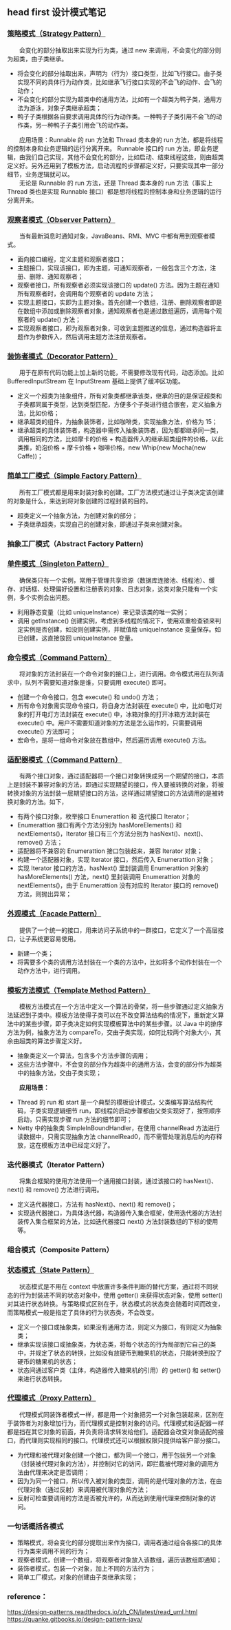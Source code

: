 ## head first 设计模式笔记

### [策略模式（Strategy Pattern）](https://github.com/martin-1992/head_first_design_patterns_notebook/tree/master/chapter_1)
　　会变化的部分抽取出来实现为行为类，通过 new 来调用，不会变化的部分则为超类，由子类继承。
  
- 将会变化的部分抽取出来，声明为（行为）接口类型，比如飞行接口。由子类实现不同的具体行为动作类，比如继承飞行接口实现的不会飞的动作、会飞的动作；
- 不会变化的部分实现为超类中的通用方法，比如有一个超类为鸭子类，通用方法为游泳，对象子类继承超类；
- 鸭子子类根据各自要求调用具体的行为动作类。一种鸭子子类引用不会飞的动作类，另一种鸭子子类引用会飞的动作类。
　　
  
　　应用场景：Runnable 的 run 方法和 Thread 类本身的 run 方法，都是将线程的控制本身和业务逻辑的运行分离开来。 Runnable 接口的 run 方法，即业务逻辑，由我们自己实现，其他不会变化的部分，比如启动、结束线程这些，则由超类定义好。另外还用到了模板方法，启动流程的步骤都定义好，只要实现其中一部分细节，业务逻辑就可以。<br />
　　无论是 Runnable 的 run 方法，还是 Thread 类本身的 run 方法（事实上 Thread 类也是实现 Runnable 接口）都是想将线程的控制本身和业务逻辑的运行分离开来。

### [观察者模式（Observer Pattern）](https://github.com/martin-1992/head_first_design_patterns_notebook/tree/master/chapter_2)
　　当有最新消息时通知对象，JavaBeans、RMI、MVC 中都有用到观察者模式。

- 面向接口编程，定义主题和观察者接口；
- 主题接口，实现该接口，即为主题，可通知观察者，一般包含三个方法，注册、删除、通知观察者；
- 观察者接口，所有观察者必须实现该接口的 update() 方法。因为主题在通知所有观察者时，会调用每个观察者的 update 方法；
- 实现主题接口，实即为主题对象。首先创建一个数组，注册、删除观察者即是在数组中添加或删除观察者对象，通知观察者也是通过数组遍历，调用每个观察者的 update() 方法；
- 实现观察者接口，即为观察者对象，可收到主题推送的信息，通过构造器将主题作为参数传入，然后调用主题方法注册观察者。

### [装饰者模式（Decorator Pattern）](https://github.com/martin-1992/head_first_design_patterns_notebook/blob/master/chapter_3/README.md)
　　用于在原有代码功能上加上新的功能，不需要修改现有代码，动态添加。比如 BufferedInputStream 在 InputStream 基础上提供了缓冲区功能。

- 定义一个超类为抽象组件，所有对象类都继承该类，继承的目的是保证超类和子类都同属于类型，达到类型匹配，方便多个子类进行组合嵌套，定义抽象方法，比如价格；
- 继承超类的组件，为抽象装饰者，比如咖啡类，实现抽象方法，价格为 15；
- 继承超类的具体装饰者，构造器中需传入抽象装饰者，因为都都继承同一类，调用相同的方法，比如摩卡的价格 + 构造器传入的继承超类组件的价格，以此类推，奶泡价格 + 摩卡价格 + 咖啡价格，new Whip(new Mocha(new Caffe))；

### [简单工厂模式（Simple Factory Pattern）](https://github.com/martin-1992/head_first_design_patterns_notebook/blob/master/chapter_4/README.md)
　　所有工厂模式都是用来封装对象的创建。工厂方法模式通过让子类决定该创建的对象是什么，来达到将对象创建的过程封装的目的。

- 超类定义一个抽象方法，为创建对象的部分；
- 子类继承超类，实现自己的创建对象，即通过子类来创建对象。

### 抽象工厂模式（Abstract Factory Pattern)

### [单件模式（Singleton Pattern）](https://github.com/martin-1992/head_first_design_patterns_notebook/blob/master/chapter_5/README.md)
　　确保类只有一个实例，常用于管理共享资源（数据库连接池、线程池）、缓存、对话框、处理偏好设置和注册表的对象、日志对象，这类对象只能有一个实例，多个实例会出问题。

- 利用静态变量（比如 uniqueInstance）来记录该类的唯一实例；
- 调用 getInstance() 创建实例，考虑到多线程的情况下，使用双重检查锁来判定实例是否创建，如没则创建实例，并赋值给 uniqueInstance 变量保存。如已创建，这直接放回 uniqueInstance 变量。

### [命令模式（Command Pattern）](https://github.com/martin-1992/head_first_design_patterns_notebook/blob/master/chapter_6/README.md)
　　将对象的方法封装在一个命令对象的接口上，进行调用。命令模式用在队列请求中，队列不需要知道对象是谁，只要调用 execute() 即可。
  
- 创建一个命令接口，包含 execute() 和 undo() 方法；
- 所有命令对象需实现命令接口，将自身方法封装在 execute() 中，比如电灯对象的打开电灯方法封装在 execute() 中，冰箱对象的打开冰箱方法封装在 execute() 中。用户不需要知道对象的方法是怎么运作的，只需要调用 execute() 方法即可；
- 宏命令，是将一组命令对象放在数组中，然后遍历调用 execute() 方法。

### [适配器模式（（Command Pattern）](https://github.com/martin-1992/head_first_design_patterns_notebook/blob/master/chapter_7/README.md)
　　有两个接口对象，通过适配器将一个接口对象转换成另一个期望的接口，本质上是封装不兼容对象的方法，即通过实现期望的接口，传入要被转换的对象，将被转换对象的方法封装一层期望接口的方法，这样通过期望接口的方法调用的是被转换对象的方法。如下，
  
- 有两个接口对象，枚举接口 Enumerattion 和 迭代接口 Iterator；
- Enumerattion 接口有两个方法分别为 hasMoreElements() 和 nextElements()，Iterator 接口有三个方法分别为 hasNext()、next()、remove() 方法；
- 适配器将不兼容的 Enumerattion 接口包装起来，兼容 Iterator 对象；
- 构建一个适配器对象，实现 Iterator 接口，然后传入 Enumerattion 对象；
- 实现 Iterator 接口的方法，hasNext() 里封装调用 Enumerattion 对象的 hasMoreElements() 方法，next() 里封装调用 Enumerattion 对象的 nextElements()，由于 Enumerattion 没有对应的 Iterator 接口的 remove() 方法，则抛出异常；

### [外观模式（Facade Pattern）](https://github.com/martin-1992/head_first_design_patterns_notebook/blob/master/chapter_7/README.md)
　　提供了一个统一的接口，用来访问子系统中的一群接口，它定义了一个高层接口，让子系统更容易使用。
  
- 新建一个类；
- 将需要多个类的调用方法封装在一个类的方法中，比如将多个动作封装在一个动作方法中，进行调用。

### [模板方法模式（Template Method Pattern）](https://github.com/martin-1992/head_first_design_patterns_notebook/blob/master/chapter_8/README.md)
　　模板方法模式在一个方法中定义一个算法的骨架，将一些步骤通过定义抽象方法延迟到子类中。模板方法使得子类可以在不改变算法结构的情况下，重新定义算法中的某些步骤，即子类决定如何实现模板算法中的某些步骤。以 Java 中的排序方法为例，抽象方法为 compareTo，交由子类实现，如何比较两个对象大小，其余由超类的算法步骤定义好。

- 抽象类定义一个算法，包含多个方法步骤的调用；
- 这些方法步骤中，不会变的部分作为超类中的通用方法，会变的部分作为超类中的抽象方法，交由子类实现；

　　**应用场景：**
- Thread 的 run 和 start 是一个典型的模板设计模式，父类编写算法结构代码，子类实现逻辑细节 run，即线程的启动步骤都由父类实现好了，按照顺序启动，只需实现步骤 run 方法的细节即可；
- Netty 中的抽象类 SimpleInBoundHandler，在使用 channelRead 方法进行读数据中，只需实现抽象方法 channelRead0，而不需管处理消息后的内存释放，这在模板方法中已经定义好了。

### 迭代器模式（Iterator Pattern）
　　将集合框架的使用方法使用一个通用接口封装，通过该接口的 hasNext()、next() 和 remove() 方法进行调用。

- 定义迭代器接口，方法有 hasNext()、next() 和 remove()；
- 实现迭代器接口，为具体迭代器，构造器传入集合框架，使用迭代器的方法封装传入集合框架的方法，比如迭代器接口 next() 方法封装数组的下标的使用等。

### 组合模式（Composite Pattern）


### [状态模式（State Pattern）](https://github.com/martin-1992/head_first_design_patterns_notebook/blob/master/chapter_10/README.md)
　　状态模式是不用在 context 中放置许多条件判断的替代方案，通过将不同状态的行为封装进不同的状态对象中，使用 getter() 来获得状态对象，使用 setter() 对其进行状态转换。与策略模式区别在于，状态模式的状态类会随着时间而改变，而策略模式一般是指定了具体的行为状态类，不会改变。
  
- 定义一个接口或抽象类，如果没有通用方法，则定义为接口，有则定义为抽象类；
- 继承实现该接口或抽象类，为状态类，将每个状态的行为局部到它自己的类中，并规定了状态的转换，比如没有放硬币到糖果机的状态，只能转换到投了硬币的糖果机的状态；
- 状态间通过客户类（主体，构造器传入糖果机的引用）的 getter() 和 setter() 来进行状态转换。

### [代理模式（Proxy Pattern）](https://github.com/martin-1992/head_first_design_patterns_notebook/blob/master/chapter_11/README.md)
　　代理模式同装饰者模式一样，都是用一个对象把另一个对象包装起来，区别在于装饰者为对象增加行为，而代理模式是控制对象的访问。代理模式和适配器一样都是挡在其它对象的前面，并负责将请求转发给他们。适配器会改变对象适配的接口，而代理则实现相同的接口。代理模式还可以根据权限只提供给客户部分接口。

- 为代理和被代理对象创建一个接口，都为同一个接口，用于包装另一个对象（封装被代理对象的方法），并控制对它的访问，即拦截被代理对象的调用方法由代理来决定是否调用；
- 因为为同一个接口，所以传入被对象的类型，调用的是代理对象的方法，在由代理对象（通过反射）来调用被代理对象的方法；
- 反射可检查要调用的方法是否被允许的，从而达到使用代理来控制对象的访问。

### 一句话概括各模式

- 策略模式，将会变化的部分提取出来作为接口，调用者通过组合各接口的具体行为类来调用不同的行为；
- 观察者模式，创建一个数组，将观察者对象放入该数组，遍历该数组即通知；
- 装饰者模式，包装一个对象，加上不同的方法行为；
- 简单工厂模式，对象的创建由子类继承实现；

### reference：
https://design-patterns.readthedocs.io/zh_CN/latest/read_uml.html <br />
https://quanke.gitbooks.io/design-pattern-java/
